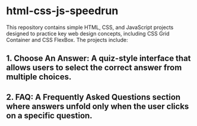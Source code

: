 # html-css-js-speedrun

This repository contains simple HTML, CSS, and JavaScript projects designed to practice key web design concepts, including CSS Grid Container and CSS FlexBox. The projects include:

## 1. **Choose An Answer**: A quiz-style interface that allows users to select the correct answer from multiple choices.

## 2. **FAQ**: A Frequently Asked Questions section where answers unfold only when the user clicks on a specific question.
